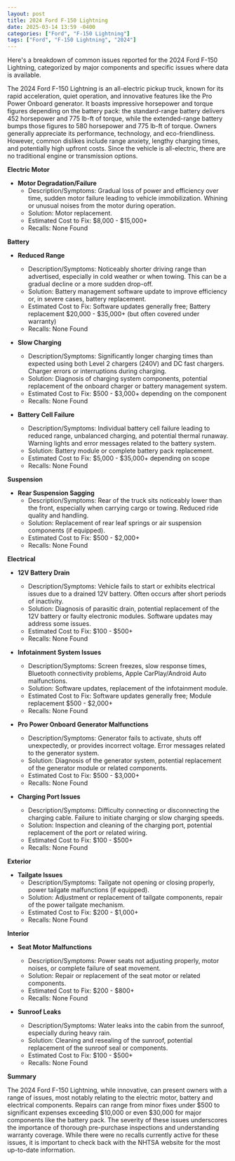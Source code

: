 ```yaml
---
layout: post
title: 2024 Ford F-150 Lightning
date: 2025-03-14 13:59 -0400
categories: ["Ford", "F-150 Lightning"]
tags: ["Ford", "F-150 Lightning", "2024"]
---
```

Here's a breakdown of common issues reported for the 2024 Ford F-150 Lightning, categorized by major components and specific issues where data is available.

The 2024 Ford F-150 Lightning is an all-electric pickup truck, known for its rapid acceleration, quiet operation, and innovative features like the Pro Power Onboard generator. It boasts impressive horsepower and torque figures depending on the battery pack: the standard-range battery delivers 452 horsepower and 775 lb-ft of torque, while the extended-range battery bumps those figures to 580 horsepower and 775 lb-ft of torque. Owners generally appreciate its performance, technology, and eco-friendliness. However, common dislikes include range anxiety, lengthy charging times, and potentially high upfront costs. Since the vehicle is all-electric, there are no traditional engine or transmission options.

**Electric Motor**

* **Motor Degradation/Failure**
    * Description/Symptoms: Gradual loss of power and efficiency over time, sudden motor failure leading to vehicle immobilization. Whining or unusual noises from the motor during operation.
    * Solution: Motor replacement.
    * Estimated Cost to Fix: $8,000 - $15,000+
    * Recalls: None Found

**Battery**

* **Reduced Range**
    * Description/Symptoms: Noticeably shorter driving range than advertised, especially in cold weather or when towing. This can be a gradual decline or a more sudden drop-off.
    * Solution: Battery management software update to improve efficiency or, in severe cases, battery replacement.
    * Estimated Cost to Fix: Software updates generally free; Battery replacement $20,000 - $35,000+ (but often covered under warranty)
    * Recalls: None Found

* **Slow Charging**
    * Description/Symptoms: Significantly longer charging times than expected using both Level 2 chargers (240V) and DC fast chargers. Charger errors or interruptions during charging.
    * Solution: Diagnosis of charging system components, potential replacement of the onboard charger or battery management system.
    * Estimated Cost to Fix: $500 - $3,000+ depending on the component
    * Recalls: None Found

* **Battery Cell Failure**
    * Description/Symptoms: Individual battery cell failure leading to reduced range, unbalanced charging, and potential thermal runaway. Warning lights and error messages related to the battery system.
    * Solution: Battery module or complete battery pack replacement.
    * Estimated Cost to Fix: $5,000 - $35,000+ depending on scope
    * Recalls: None Found

**Suspension**

* **Rear Suspension Sagging**
    * Description/Symptoms: Rear of the truck sits noticeably lower than the front, especially when carrying cargo or towing. Reduced ride quality and handling.
    * Solution: Replacement of rear leaf springs or air suspension components (if equipped).
    * Estimated Cost to Fix: $500 - $2,000+
    * Recalls: None Found

**Electrical**

* **12V Battery Drain**
    * Description/Symptoms: Vehicle fails to start or exhibits electrical issues due to a drained 12V battery. Often occurs after short periods of inactivity.
    * Solution: Diagnosis of parasitic drain, potential replacement of the 12V battery or faulty electronic modules. Software updates may address some issues.
    * Estimated Cost to Fix: $100 - $500+
    * Recalls: None Found

* **Infotainment System Issues**
    * Description/Symptoms: Screen freezes, slow response times, Bluetooth connectivity problems, Apple CarPlay/Android Auto malfunctions.
    * Solution: Software updates, replacement of the infotainment module.
    * Estimated Cost to Fix: Software updates generally free; Module replacement $500 - $2,000+
    * Recalls: None Found

* **Pro Power Onboard Generator Malfunctions**
    * Description/Symptoms: Generator fails to activate, shuts off unexpectedly, or provides incorrect voltage. Error messages related to the generator system.
    * Solution: Diagnosis of the generator system, potential replacement of the generator module or related components.
    * Estimated Cost to Fix: $500 - $3,000+
    * Recalls: None Found

* **Charging Port Issues**
    * Description/Symptoms: Difficulty connecting or disconnecting the charging cable. Failure to initiate charging or slow charging speeds.
    * Solution: Inspection and cleaning of the charging port, potential replacement of the port or related wiring.
    * Estimated Cost to Fix: $100 - $500+
    * Recalls: None Found

**Exterior**

* **Tailgate Issues**
    * Description/Symptoms: Tailgate not opening or closing properly, power tailgate malfunctions (if equipped).
    * Solution: Adjustment or replacement of tailgate components, repair of the power tailgate mechanism.
    * Estimated Cost to Fix: $200 - $1,000+
    * Recalls: None Found

**Interior**

* **Seat Motor Malfunctions**
    * Description/Symptoms: Power seats not adjusting properly, motor noises, or complete failure of seat movement.
    * Solution: Repair or replacement of the seat motor or related components.
    * Estimated Cost to Fix: $200 - $800+
    * Recalls: None Found

* **Sunroof Leaks**
    * Description/Symptoms: Water leaks into the cabin from the sunroof, especially during heavy rain.
    * Solution: Cleaning and resealing of the sunroof, potential replacement of the sunroof seal or components.
    * Estimated Cost to Fix: $100 - $500+
    * Recalls: None Found

**Summary**

The 2024 Ford F-150 Lightning, while innovative, can present owners with a range of issues, most notably relating to the electric motor, battery and electrical components. Repairs can range from minor fixes under $500 to significant expenses exceeding $10,000 or even $30,000 for major components like the battery pack. The severity of these issues underscores the importance of thorough pre-purchase inspections and understanding warranty coverage. While there were no recalls currently active for these issues, it is important to check back with the NHTSA website for the most up-to-date information.

